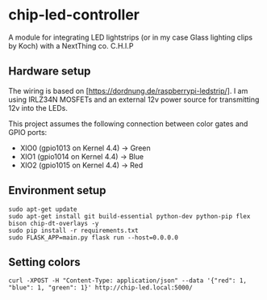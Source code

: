 # chip-led-controller

A module for integrating LED lightstrips (or in my case Glass lighting clips by Koch) with a NextThing co. C.H.I.P

## Hardware setup
The wiring is based on [https://dordnung.de/raspberrypi-ledstrip/]. I am using IRLZ34N MOSFETs and an external 12v power source
for transmitting 12v into the LEDs.

This project assumes the following connection between color gates and GPIO ports:
* XIO0 (gpio1013 on Kernel 4.4) -> Green
* XIO1 (gpio1014 on Kernel 4.4) -> Blue
* XIO2 (gpio1015 on Kernel 4.4) -> Red


## Environment setup

```
sudo apt-get update
sudo apt-get install git build-essential python-dev python-pip flex bison chip-dt-overlays -y
sudo pip install -r requirements.txt
sudo FLASK_APP=main.py flask run --host=0.0.0.0
```

## Setting colors
```
curl -XPOST -H "Content-Type: application/json" --data '{"red": 1, "blue": 1, "green": 1}' http://chip-led.local:5000/
```
